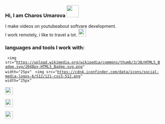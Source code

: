 ### Hi, I am Charos Umarova <img src="https://media.giphy.com/media/hvRJCLFzcasrR4ia7z/giphy.gif" width="39px"> 
I make videos on youtubeabout softvare development. <br/>
I work remotely, i like to travel a lot.
<a href="https://www.youtube.com/nevotv">
<img src="https://w7.pngwing.com/pngs/208/269/png-transparent-youtube-play-button-computer-icons-youtube-youtube-logo-angle-rectangle-logo-thumbnail.png" width="25px">
</a>
### languages and tools I work with:
<code> <img src="https://upload.wikimedia.org/wikipedia/commons/thumb/3/38/HTML5_Badge.svg/2048px-HTML5_Badge.svg.png" width="25px"</code>
<code> <img src="https://cdn4.iconfinder.com/data/icons/social-media-logos-6/512/121-css3-512.png" width="25px"</code>
<p> <img src="" width="25px"</p>
<p> <img src="https://upload.wikimedia.org/wikipedia/commons/thumb/3/38/HTML5_Badge.svg/2048px-HTML5_Badge.svg.png" width="25px"</p>
<p> <img src="https://upload.wikimedia.org/wikipedia/commons/thumb/3/38/HTML5_Badge.svg/2048px-HTML5_Badge.svg.png" width="25px"</p>

